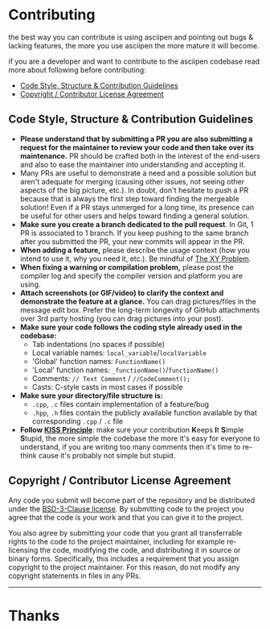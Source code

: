 # Contributing
the best way you can contribute is using asciipen and pointing out bugs & lacking features, the more you use asciipen the more mature it will become.

if you are a developer and want to contribute to the asciipen codebase read more about following before contributing:
- [Code Style, Structure & Contribution Guidelines](#code-style-structure--contribution-guidelines)
- [Copyright / Contributor License Agreement](#copyright--contributor-license-agreement)

## Code Style, Structure & Contribution Guidelines

- **Please understand that by submitting a PR you are also submitting a request for the maintainer to review your code and then take over its maintenance.** PR should be crafted both in the interest of the end-users and also to ease the maintainer into understanding and accepting it. 
- Many PRs are useful to demonstrate a need and a possible solution but aren't adequate for merging (causing other issues, not seeing other aspects of the big picture, etc.). In doubt, don't hesitate to push a PR because that is always the first step toward finding the mergeable solution! Even if a PR stays unmerged for a long time, its presence can be useful for other users and helps toward finding a general solution.
- **Make sure you create a branch dedicated to the pull request**. In Git, 1 PR is associated to 1 branch. If you keep pushing to the same branch after you submitted the PR, your new commits will appear in the PR.
- **When adding a feature,** please describe the usage context (how you intend to use it, why you need it, etc.). Be mindful of [The XY Problem](http://xyproblem.info/). 
- **When fixing a warning or compilation problem,** please post the compiler log and specify the compiler version and platform you are using.
- **Attach screenshots (or GIF/video) to clarify the context and demonstrate the feature at a glance.** You can drag pictures/files in the message edit box. Prefer the long-term longevity of GitHub attachments over 3rd party hosting (you can drag pictures into your post).
- **Make sure your code follows the coding style already used in the codebase:**
  - Tab indentations (no spaces if possible)
  - Local variable names: `local_variable`/`localVariable`
  - 'Global' function names: `FunctionName()`
  - 'Local' function names: `_functionName()`/`functionName()`
  - Comments: `// Text Comment` / `//CodeComment();`
  - Casts: C-style casts in most cases if possible
- **Make sure your directory/file structure is:**
  - `.cpp`, `.c` files contain implementation of a feature/bug
  - `.hpp`, `.h` files contain the publicly available function available by that corresponding `.cpp` / `.c` file
- **Follow [KISS Principle](https://en.wikipedia.org/wiki/KISS_principle)**: make sure your contribution **K**eeps **I**t **S**imple **S**tupid, the more simple the codebase the more it's easy for everyone to understand, if you are writing too many comments then it's time to re-think cause it's probably not simple but stupid.

## Copyright / Contributor License Agreement

Any code you submit will become part of the repository and be distributed under the [BSD-3-Clause license](./LICENSE). By submitting code to the project you agree that the code is your work and that you can give it to the project.

You also agree by submitting your code that you grant all transferrable rights to the code to the project maintainer, including for example re-licensing the code, modifying the code, and distributing it in source or binary forms. Specifically, this includes a requirement that you assign copyright to the project maintainer. For this reason, do not modify any copyright statements in files in any PRs.

---
# Thanks
